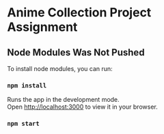 # Anime Collection Project Assignment

## Node Modules Was Not Pushed

To install node modules, you can run:

### `npm install`

Runs the app in the development mode.\
Open [http://localhost:3000](http://localhost:3000) to view it in your browser.

### `npm start`
